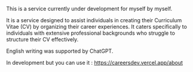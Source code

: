 This is a service currently under development for myself by myself.

It is a service designed to assist individuals in creating their Curriculum Vitae (CV) by organizing their career experiences. It caters specifically to individuals with extensive professional backgrounds who struggle to structure their CV effectively.

English writing was supported by ChatGPT.

In development but you can use it : https://careersdev.vercel.app/about
